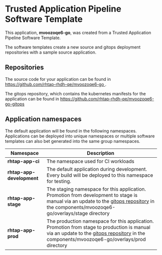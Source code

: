 # Trusted Application Pipeline Software Template

This application, **mvoozoqe6-go**, was created from a Trusted Application Pipeline Software Template.

The software templates create a new source and gitops deployment repositories with a sample source application. 

## Repositories

The source code for your application can be found in [https://github.com/rhtap-rhdh-qe/mvoozoqe6-go ](https://github.com/rhtap-rhdh-qe/mvoozoqe6-go ).
 
The gitops repository, which contains the kubernetes manifests for the application can be found in 
[https://github.com/rhtap-rhdh-qe/mvoozoqe6-go-gitops ](https://github.com/rhtap-rhdh-qe/mvoozoqe6-go-gitops ) 

## Application namespaces 

The default application will be found in the following namespaces. Applications can be deployed into unique namespaces or multiple software templates can also bet generated into the same group namespaces.  

|  Namespace   |  Description   |  
| -------- | -------- |
| **rhtap-app-ci** | The namespace used for CI workloads |
| **rhtap-app-development** | The default application during development. Every build will be deployed to this namespace for testing. |
| **rhtap-app-stage** | The staging namespace for this application. Promotion from development to stage is manual via an update to the [gitops repository](https://github.com/rhtap-rhdh-qe/mvoozoqe6-go-gitops ) in the components/mvoozoqe6-go/overlays/stage directory |
| **rhtap-app-prod** | The production namespace for this application. Promotion from stage to production is manual via an update to the [gitops repository](https://github.com/rhtap-rhdh-qe/mvoozoqe6-go-gitops ) in the components/mvoozoqe6-go/overlays/prod directory |